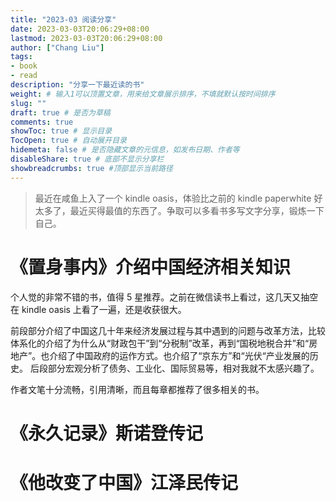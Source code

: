 ```yaml
---
title: "2023-03 阅读分享"
date: 2023-03-03T20:06:29+08:00
lastmod: 2023-03-03T20:06:29+08:00
author: ["Chang Liu"]
tags: 
- book
- read
description: "分享一下最近读的书"
weight: # 输入1可以顶置文章，用来给文章展示排序，不填就默认按时间排序
slug: ""
draft: true # 是否为草稿
comments: true
showToc: true # 显示目录
TocOpen: true # 自动展开目录
hidemeta: false # 是否隐藏文章的元信息，如发布日期、作者等
disableShare: true # 底部不显示分享栏
showbreadcrumbs: true #顶部显示当前路径
---
```


> 最近在咸鱼上入了一个 kindle oasis，体验比之前的 kindle paperwhite 好太多了，最近买得最值的东西了。争取可以多看书多写文字分享，锻炼一下自己。

# 《置身事内》介绍中国经济相关知识

个人觉的非常不错的书，值得 5 星推荐。之前在微信读书上看过，这几天又抽空在 kindle oasis 上看了一遍，还是收获很大。

前段部分介绍了中国这几十年来经济发展过程与其中遇到的问题与改革方法，比较体系化的介绍了为什么从“财政包干”到“分税制”改革，再到“国税地税合并”和“房地产”。也介绍了中国政府的运作方式。也介绍了“京东方”和“光伏“产业发展的历史。
后段部分宏观分析了债务、工业化、国际贸易等，相对我就不太感兴趣了。

作者文笔十分流畅，引用清晰，而且每章都推荐了很多相关的书。

# 《永久记录》斯诺登传记

# 《他改变了中国》江泽民传记
